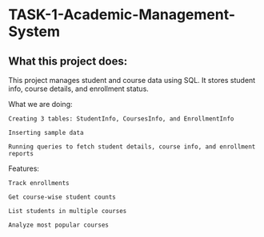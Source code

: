 # TASK-1-Academic-Management-System

## What this project does:

This project manages student and course data using SQL. It stores student info, course details, and enrollment status. 

What we are doing:

    Creating 3 tables: StudentInfo, CoursesInfo, and EnrollmentInfo

    Inserting sample data

    Running queries to fetch student details, course info, and enrollment reports

Features:

    Track enrollments

    Get course-wise student counts

    List students in multiple courses

    Analyze most popular courses

